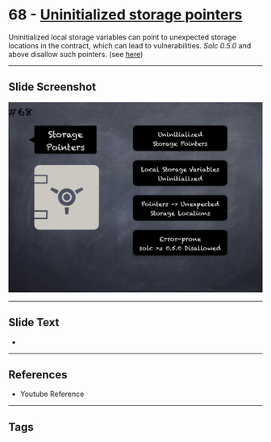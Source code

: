 # 68 - [Uninitialized storage pointers](Uninitialized%20storage%20pointers.md)
Uninitialized local storage variables can point to unexpected storage locations in the contract, which can lead to vulnerabilities. _Solc 0.5.0_ and above disallow such pointers. (see [here](https://swcregistry.io/docs/SWC-109))

___
## Slide Screenshot
![068.png](../images/pitfalls_and_best_practices101/068.png)
___
## Slide Text
- 
___
## References
- Youtube Reference
___
## Tags